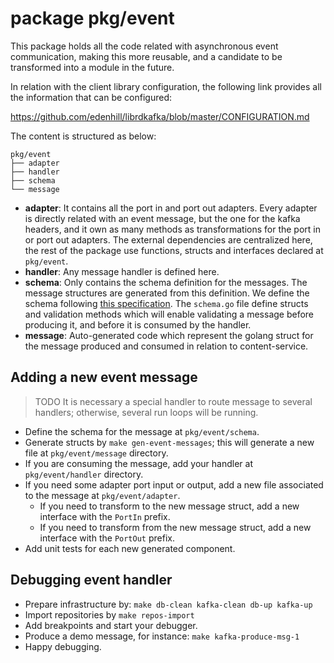 # package pkg/event

This package holds all the code related with asynchronous
event communication, making this more reusable, and a candidate
to be transformed into a module in the future.

In relation with the client library configuration, the following
link provides all the information that can be configured:

https://github.com/edenhill/librdkafka/blob/master/CONFIGURATION.md

The content is structured as below:

```raw
pkg/event
├── adapter
├── handler
├── schema
└── message
```

* **adapter**: It contains all the port in and port out adapters.
  Every adapter is directly related with an event message, but the
  one for the kafka headers, and it own as many methods as transformations
  for the port in or port out adapters. The external dependencies are
  centralized here, the rest of the package use functions, structs and
  interfaces declared at `pkg/event`.
* **handler**: Any message handler is defined here.
* **schema**: Only contains the schema definition for the
  messages. The message structures are generated from this
  definition. We define the schema following
  [this specification](https://json-schema.org/specification.html).
  The `schema.go` file define structs and validation methods which
  will enable validating a message before producing it, and before
  it is consumed by the handler.
* **message**: Auto-generated code which represent the golang
  struct for the message produced and consumed in relation to
  content-service.

## Adding a new event message

> TODO It is necessary a special handler to route message to
> several handlers; otherwise, several run loops will be running.

* Define the schema for the message at `pkg/event/schema`.
* Generate structs by `make gen-event-messages`; this will
  generate a new file at `pkg/event/message` directory.
* If you are consuming the message, add your handler at
  `pkg/event/handler` directory.
* If you need some adapter port input or output, add a new
  file associated to the message at `pkg/event/adapter`.
  * If you need to transform to the new message struct,
    add a new interface with the `PortIn` prefix.
  * If you need to transform from the new message struct,
    add a new interface with the `PortOut` prefix.
* Add unit tests for each new generated component.

## Debugging event handler

* Prepare infrastructure by: `make db-clean kafka-clean db-up kafka-up`
* Import repositories by `make repos-import`
* Add breakpoints and start your debugger.
* Produce a demo message, for instance: `make kafka-produce-msg-1`
* Happy debugging.

